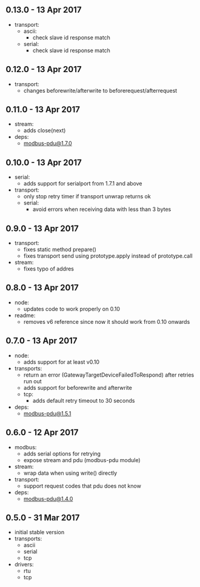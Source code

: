 ## 0.13.0 - 13 Apr 2017

- transport:
  - ascii:
    - check slave id response match
  - serial:
    - check slave id response match

## 0.12.0 - 13 Apr 2017

- transport:
  - changes beforewrite/afterwrite to beforerequest/afterrequest

## 0.11.0 - 13 Apr 2017

- stream:
  - adds close(next)
- deps:
  - modbus-pdu@1.7.0

## 0.10.0 - 13 Apr 2017

- serial:
  - adds support for serialport from 1.7.1 and above
- transport:
  - only stop retry timer if transport unwrap returns ok
  - serial:
    - avoid errors when receiving data with less than 3 bytes

## 0.9.0 - 13 Apr 2017

- transport:
  - fixes static method prepare()
  - fixes transport send using prototype.apply instead of prototype.call
- stream:
  - fixes typo of addres

## 0.8.0 - 13 Apr 2017

- node:
  - updates code to work properly on 0.10
- readme:
  - removes v6 reference since now it should work from 0.10 onwards

## 0.7.0 - 13 Apr 2017

- node:
  - adds support for at least v0.10
- transports:
  - return an error (GatewayTargetDeviceFailedToRespond) after retries run out
  - adds support for beforewrite and afterwrite
  - tcp:
    - adds default retry timeout to 30 seconds
- deps:
  - modbus-pdu@1.5.1

## 0.6.0 - 12 Apr 2017

- modbus:
  - adds serial options for retrying
  - expose stream and pdu (modbus-pdu module)
- stream:
    - wrap data when using write() directly
- transport:
    - support request codes that pdu does not know
- deps:
    - modbus-pdu@1.4.0

## 0.5.0 - 31 Mar 2017

- initial stable version
- transports:
  - ascii
  - serial
  - tcp
- drivers:
  - rtu
  - tcp
